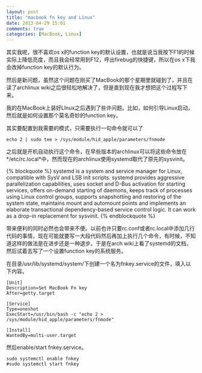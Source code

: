 ```yaml
---
layout: post
title: "macbook fn key and Linux"
date: 2013-04-29 15:01
comments: true
categories: [MacBook, Linux]
---
```


<div class="begin-indent2em"></div>
其实我呢，很不喜欢os x的function key的默认设置，也就是说当我按下F1的时候实际上降低亮度，而且我会经常用到F12，呼出firebug的快捷键，所以在os x下我会改掉function key的默认行为。

然后是新问题，虽然这个问题在刚买了MacBook的那个星期里就碰到了，并且在读了archlinux wiki之后很轻松地解决了，但是直到现在我才想把这个过程写下来。

我的在MacBook上装好LInux之后遇到了些许问题。比如，如何引导Linux启动，然后就是如何设置那个莫名奇妙的function key。

其实要配置到我需要的模式，只需要执行一句命令就可以了

```
echo 2 | sudo tee > /sys/module/hid_apple/parameters/fnmode
```

之后就是开机自动执行这个命令，在早些版本的archlinux可以将这些命令放在*/etc/rc.local*中，然而现在的archlinux使用systemd取代了原先的sysvinit。

{% blockquote %}
systemd is a system and service manager for Linux, compatible with SysV and LSB init scripts. systemd provides aggressive parallelization capabilities, uses socket and D-Bus activation for starting services, offers on-demand starting of daemons, keeps track of processes using Linux control groups, supports snapshotting and restoring of the system state, maintains mount and automount points and implements an elaborate transactional dependency-based service control logic. It can work as a drop-in replacement for sysvinit.
{% endblockquote %}

带来便利的同时必然也会带来不便。以前也许只要rc.conf或者rc.local中添加几行代码的事情，现在可能就要写一大段代码然后再加上执行几个命令，有时候，不知道这样的做法是在进步还是一种退步。于是在arch wiki上看了systemd的文档，然后试着去写了一个设置function key的系统服务。

在目录/usr/lib/systemd/system/下创建一个名为fnkey.service的文件，填入以下内容。

```
[Unit]
Description=Set MacBook Fn key
After=getty.target

[Service]
Type=oneshot
ExecStart=/usr/bin/bash -c "echo 2 > /sys/module/hid_apple/parameters/fnmode"

[Install]
WantedBy=multi-user.target
```

然后enable/start fnkey.service。

```
sudo systemctl enable fnkey
#sudo systemctl start fnkey
```


